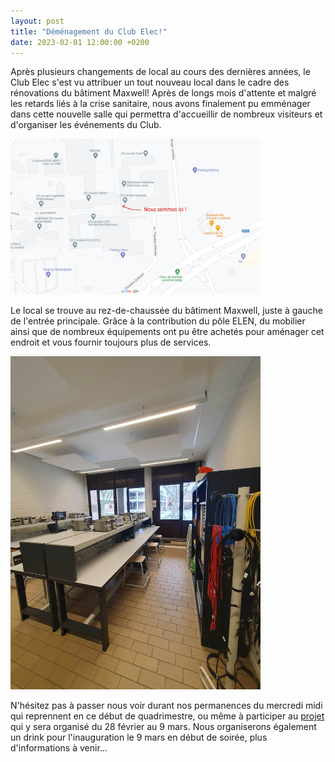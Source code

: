 ```yaml
---
layout: post
title: "Déménagement du Club Elec!"
date: 2023-02-01 12:00:00 +0200
---
```

Après plusieurs changements de local au cours des dernières années, le Club Elec s'est vu attribuer un tout nouveau local dans le cadre des rénovations du bâtiment Maxwell! Après de longs mois d'attente et malgré les retards liés à la crise sanitaire, nous avons finalement pu emménager dans cette nouvelle salle qui permettra d'accueillir de nombreux visiteurs et d'organiser les événements du Club.

<img src="/img/2023-02-01-demenagement/map_clubelec.png" alt="picture1" width="400"/>

Le local se trouve au rez-de-chaussée du bâtiment Maxwell, juste à gauche de l'entrée principale. Grâce à la contribution du pôle ELEN, du mobilier ainsi que de nombreux équipements ont pu être achetés pour aménager cet endroit et vous fournir toujours plus de services.

<img src="/img/2023-02-01-demenagement/photo_clubelec.jpg" alt="picture2" width="400"/>

N'hésitez pas à passer nous voir durant nos permanences du mercredi midi qui reprennent en ce début de quadrimestre, ou même à participer au [projet][projet] qui y sera organisé du 28 février au 9 mars. Nous organiserons également un drink pour l'inauguration le 9 mars en début de soirée, plus d'informations à venir...

[projet]: https://uclouvain-club-elec.github.io/2023/02/20/projet/
